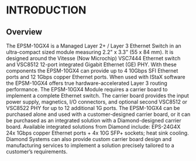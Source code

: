 # INTRODUCTION

## Overview

The EPSM-10GX4 is a Managed Layer 2+ / Layer 3 Ethernet Switch in an ultra-compact sized module measuring 2.2" x 3.3" \(55 x 84 mm\). It is designed around the Vitesse \(Now Microchip\) VSC7444 Ethernet switch and VSC8512 12-port integrated Gigabit Ethernet \(GE\) PHY. With these components the EPSM-10GX4 can provide up to 4 10Gbps SFI Ethernet ports and 12 1Gbps copper Ethernet ports. When used with IStaX software the EPSM-10GX4 offers true hardware-accelerated Layer 3 routing performance. The EPSM-10GX4 Module requires a carrier board to implement a complete Ethernet switch. The carrier board provides the input power supply, magnetics, I/O connectors, and optional second VSC8512 or VSC8522 PHY for up to 12 additional 1G ports. The EPSM-10GX4 can be purchased alone and used with a customer-designed carrier board, or it can be purchased as an integrated solution with a Diamond-designed carrier board. Available integrated solutions from Diamond include: EPS-24G4X 24x 1Gbps copper Ethernet ports + 4x 10G SFP+ sockets; heat sink cooling. Diamond Systems can also provide custom carrier board design and manufacturing services to implement a solution precisely tailored to a customer’s requirements.

